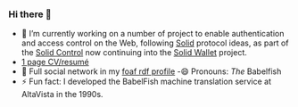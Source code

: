 ### Hi there 👋


<!--
**bblfish/bblfish** is a ✨ _special_ ✨ repository because its `README.md` (this file) appears on your GitHub profile.
- 🌱 I’m currently learning ..
- 👯 I’m looking to collaborate on ...
- 🤔 I’m looking for help with ...
- 💬 Ask me about ...
-->

- 🔭 I’m currently working on a number of project to enable authentication and access control on the Web, following [Solid](https://github.com/solid/) protocol ideas, as part of the [Solid Control](https://github.com/co-operating-systems/solid-control) now continuing into the [Solid Wallet](https://nlnet.nl/project/SolidWallet/index.html) project.
- [1 page CV/resumé](https://bblfish.net/cv.pdf)
- 👯 Full social network in my [foaf rdf profile](https://bblfish.net/people/henry/card#)
-😄 Pronouns: *The* Babelfish
- ⚡ Fun fact: I developed the BabelFish machine translation service at AltaVista in the 1990s.
